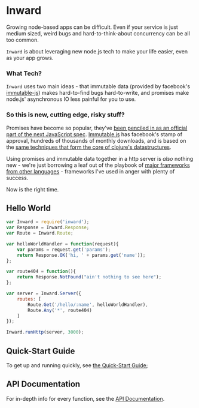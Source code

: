 # Inward

Growing node-based apps can be difficult.  Even if your service is just medium sized, weird bugs and hard-to-think-about concurrency can be all too common. 

`Inward` is about leveraging new node.js tech to make your life easier, even as your app grows.

### What Tech?

`Inward` uses two main ideas - that immutable data (provided by facebook's [immutable-js](https://github.com/facebook/immutable-js)) makes hard-to-find bugs hard-to-write, and promises make node.js' asynchronous IO less painful for you to use.
 
### So this is new, cutting edge, risky stuff?

Promises have become so popular, they've [been penciled in as an official part of the next JavaScript spec](https://developer.mozilla.org/en/docs/Web/JavaScript/Reference/Global_Objects/Promise).  [Immutable.js](https://www.npmjs.com/package/immutable) has facebook's stamp of approval, hundreds of thousands of monthly downloads, and is based on the [same techniques that form the core of clojure's datastructures]().  

Using promises and immutable data together in a http server is *also* nothing new - we're just borrowing a leaf out of the playbook of [major frameworks from other languages](https://www.playframework.com/) - frameworks I've used in anger with plenty of success.

Now is the right time.


## Hello World

```javascript
var Inward = require('inward');
var Response = Inward.Response;
var Route = Inward.Route;

var helloWorldHandler = function(request){
    var params = request.get('params');
    return Response.OK('hi, ' + params.get('name'));
};

var route404 = function(){
    return Response.NotFound("ain't nothing to see here");
};

var server = Inward.Server({
    routes: [
        Route.Get('/hello/:name', helloWorldHandler),
        Route.Any('*', route404)
    ]
});

Inward.runHttp(server, 3000);
```

## Quick-Start Guide

To get up and running quickly, see [the Quick-Start Guide](https://github.com/hughfdjackson/inward/wiki/QuickStart-Guide);

## API Documentation

For in-depth info for every function, see the [API Documentation](https://github.com/hughfdjackson/inward/wiki/API-Documentation).
